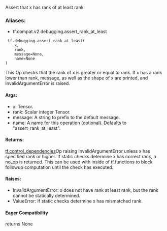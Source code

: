 Assert that x has rank of at least rank.
### Aliases:
- tf.compat.v2.debugging.assert_rank_at_least

```
 tf.debugging.assert_rank_at_least(
    x,
    rank,
    message=None,
    name=None
)
```
This Op checks that the rank of x is greater or equal to rank.
If x has a rank lower than rank, message, as well as the shape of x are printed, and InvalidArgumentError is raised.
#### Args:
- x: Tensor.
- rank: Scalar integer Tensor.
- message: A string to prefix to the default message.
- name: A name for this operation (optional). Defaults to "assert_rank_at_least".
#### Returns:
[tf.control_dependencies](https://tensorflow.google.cn/api_docs/python/tf/control_dependencies)Op raising InvalidArgumentError unless x has specified rank or higher. If static checks determine x has correct rank, a no_op is returned. This can be used with  inside of tf.functions to block followup computation until the check has executed.

#### Raises:
- InvalidArgumentError: x does not have rank at least rank, but the rank cannot be statically determined.
- ValueError: If static checks determine x has mismatched rank.
#### Eager Compatibility
returns None
